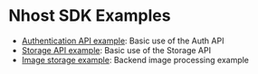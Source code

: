 # Nhost SDK Examples

* [Authentication API example](https://github.com/nhost/nhost-dart/blob/main/packages/nhost_sdk/example/lib/auth_example.dart): Basic use of the Auth API
* [Storage API example](https://github.com/nhost/nhost-dart/blob/main/packages/nhost_sdk/example/lib/storage_example.dart): Basic use of the Storage API
* [Image storage example](https://github.com/nhost/nhost-dart/blob/main/packages/nhost_sdk/example/lib/image_storage_example.dart): Backend image processing example
